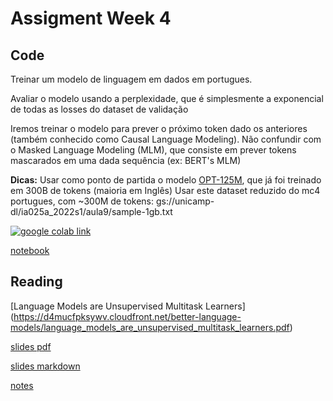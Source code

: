 # Assigment Week 4

## Code

Treinar um modelo de linguagem em dados em portugues.

Avaliar o modelo usando a perplexidade, que é simplesmente a exponencial de todas as losses do dataset de validação

Iremos treinar o modelo para prever o próximo token dado os anteriores (também conhecido como Causal Language Modeling). Não confundir com o Masked Language Modeling (MLM), que consiste em prever tokens mascarados em uma dada sequência (ex: BERT's MLM)

**Dicas:**
Usar como ponto de partida o modelo [OPT-125M](https://huggingface.co/facebook/opt-125m), que já foi treinado em 300B de tokens (maioria em Inglês)
Usar este dataset reduzido do mc4 portugues, com ~300M de tokens: gs://unicamp-dl/ia025a_2022s1/aula9/sample-1gb.txt

[![google colab link](https://colab.research.google.com/assets/colab-badge.svg)](https://colab.research.google.com/github/tcvieira/IA368-DD-012023/blob/main/assingments/04/notebook.ipynb)

[notebook](notebook.ipynb)

## Reading

[Language Models are Unsupervised Multitask Learners] (https://d4mucfpksywv.cloudfront.net/better-language-models/language_models_are_unsupervised_multitask_learners.pdf)

[slides pdf](article-slides.pdf)

[slides markdown](article-notes.md)

[notes](article-notes.md)
